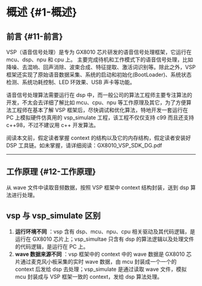 # 概述 {#1-概述}

## 前言 {#11-前言}

VSP（语音信号处理）是专为 GX8010 芯片研发的语音信号处理框架，它运行在 mcu、dsp、npu 和 cpu 上。 主要完成待机和工作模式下的语音信号处理，比如降噪、去混响、回声消除、波束合成、特征提取、激活词识别等。除此之外，VSP 框架还实现了原始语音数据采集、系统的启动和初始化\(BootLoader\)、系统状态检测、系统功耗控制、LED 环效果、USB 声卡等功能。

语音信号处理算法需要运行在 dsp 中，而一般公司的算法工程师主要专注算法的开发，不太会去详细了解比如 mcu、cpu、npu 等工作原理及其它，为了方便算法工程师在基本了解 VSP 框架后，尽快调试和优化算法，特地开发一套运行在 PC 上模拟硬件仿真用的 vsp\_simulate 工程，该工程不仅仅支持 c99 而且还支持 c++98，不过不建议用 c++ 开发算法。

阅读本文前，假定读者掌握 context 的结构以及它的内存结构，假定读者安装好 DSP 工具链。如未掌握，请详细阅读：GX8010\_VSP\_SDK\_DG.pdf

---

## 工作原理 {#12-工作原理}

从 wave 文件中读取音频数据，按照 VSP 框架中 context 结构封装，送到 dsp 算法进行处理。

## **vsp** 与 vsp\_simulate 区别

1. **运行环境不同**
   ：vsp 含有 dsp、mcu、npu、cpu 相关驱动及其代码逻辑，是运行在 GX8010 芯片上；vsp\_simultae 只含有 dsp 的算法逻辑以及处理文件的代码逻辑，是运行在 PC 上。
2. **wave 数据来源不同**
   ：vsp 框架中的 context 中的 wave 数据是 GX8010 芯片通过麦克风小板采集的实时 wave 数据，由 mcu 封装成一个一个的 context 后发给 dsp 去处理；vsp\_simulate 是通过读取 wave 文件，模拟 mcu 封装成与 VSP 框架一致的 context，发给 dsp 算法处理。



